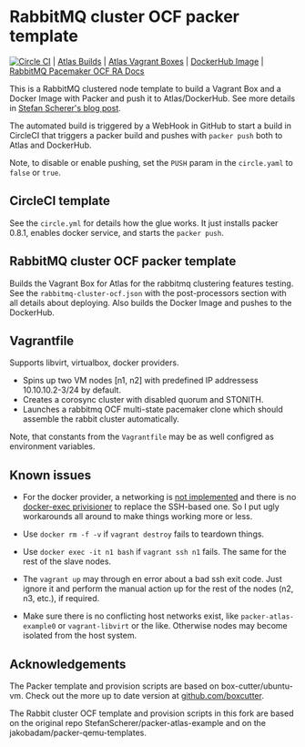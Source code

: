# RabbitMQ cluster OCF packer template

[![Circle CI](https://circleci.com/gh/bogdando/packer-atlas-example.svg?style=svg)](https://circleci.com/gh/bogdando/packer-atlas-example)
| [Atlas Builds](https://atlas.hashicorp.com/bogdando/build-configurations/rabbitmq-cluster-ocf)
| [Atlas Vagrant Boxes](https://atlas.hashicorp.com/bogdando/boxes/rabbitmq-cluster-ocf)
| [DockerHub Image](https://hub.docker.com/r/bogdando/rabbitmq-cluster-ocf/)
| [RabbitMQ Pacemaker OCF RA Docs](http://www.rabbitmq.com/pacemaker.html)

This is a RabbitMQ clustered node template to build a Vagrant Box and
a Docker Image with Packer and push it to Atlas/DockerHub.
See more details in [Stefan Scherer's blog post](https://stefanscherer.github.io/automate-building-vagrant-boxes-with-atlas/).

The automated build is triggered by a WebHook in GitHub to start a build in
CircleCI that triggers a packer build and pushes with `packer push` both
to Atlas and DockerHub.

Note, to disable or enable pushing, set the `PUSH` param in the ``circle.yaml``
to `false` or `true`.

## CircleCI template
See the `circle.yml` for details how the glue works. It just installs packer
0.8.1, enables docker service, and starts the `packer push`.

## RabbitMQ cluster OCF packer template

Builds the Vagrant Box for Atlas for the rabbitmq clustering features testing.
See the ``rabbitmq-cluster-ocf.json`` with the post-processors section with all
details about deploying. Also builds the Docker Image and pushes to the
DockerHub.

## Vagrantfile

Supports libvirt, virtualbox, docker providers.
* Spins up two VM nodes [n1, n2] with predefined IP addressess 10.10.10.2-3/24
  by default.
* Creates a corosync cluster with disabled quorum and STONITH.
* Launches a rabbitmq OCF multi-state pacemaker clone which should assemble
  the rabbit cluster automatically.

Note, that constants from the ``Vagrantfile`` may be as well configred as
environment variables.

## Known issues

* For the docker provider, a networking is [not implemented](https://github.com/mitchellh/vagrant/issues/6667)
  and there is no [docker-exec privisioner](https://github.com/mitchellh/vagrant/issues/4179)
  to replace the SSH-based one. So I put ugly workarounds all around to make
  things working more or less.

* Use ``docker rm -f -v`` if ``vagrant destroy`` fails to teardown things.

* Use ``docker exec -it n1 bash`` if ``vagrant ssh n1`` fails. The same for
  the rest of the slave nodes.

* The ``vagrant up`` may through en error about a bad ssh exit code. Just
  ignore it and perform the manual action up for the rest of the nodes
  (n2, n3, etc.), if required.

* Make sure there is no conflicting host networks exist, like
  `packer-atlas-example0` or `vagrant-libvirt` or the like. Otherwise nodes may
  become isolated from the host system.

## Acknowledgements

The Packer template and provision scripts are based on box-cutter/ubuntu-vm.
Check out the more up to date version at [github.com/boxcutter](https://github.com/boxcutter).

The Rabbit cluster OCF template and provision scripts in this fork are based
on the original repo StefanScherer/packer-atlas-example and on the
jakobadam/packer-qemu-templates.
